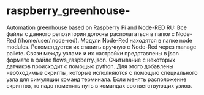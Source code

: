 # raspberry_greenhouse-
Automation greenhouse based on Raspberry Pi and Node-RED
RU: Все файлы с данного репозитория должны располагаться в папке с Node-Red (/home/user/.node-red). 
Модули Node-Red находятся в папке node modules. Рекомендуется их ставить вручную с Node-Red через manage pallete.
Связи между узлами и их настройки представлены в json формате в файле flows_raspberry.json.
Считывание с некоторых датчиков происходит с помощью python. Для этого добавлены необходимые скрипты, которые исполняются
с помощью специального узла для симуляции команд терминала. Если менять расположение скриптов, то надо поменять путь 
в командах соответствующих узлов.
